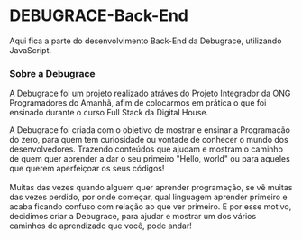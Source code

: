 # DEBUGRACE-Back-End

Aqui fica a parte do desenvolvimento Back-End da Debugrace, utilizando JavaScript.

<h3>Sobre a Debugrace </h3>

A Debugrace foi um projeto realizado atráves do Projeto Integrador da ONG Programadores do Amanhã, afim de colocarmos em prática o que foi ensinado durante o curso Full Stack da Digital House.

A Debugrace foi criada com o objetivo de mostrar e ensinar a Programação do zero, para quem tem curiosidade ou vontade de conhecer o mundo dos desenvolvedores.
Trazendo conteúdos que ajudam e mostram o caminho de quem quer aprender a dar o seu primeiro "Hello, world" ou para aqueles que querem aperfeiçoar os seus códigos!
<br/><br/>
Muitas das vezes quando alguem quer aprender programação, se vê muitas das vezes perdido, por onde começar, qual linguagem aprender primeiro e acaba ficando confuso com relação ao que ver primeiro. E por esse motivo, decidimos criar a Debugrace, para ajudar e mostrar um dos vários caminhos de aprendizado que você, pode andar!
